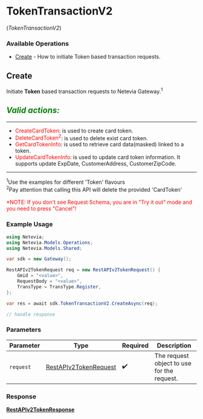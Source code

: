 # TokenTransactionV2
(*TokenTransactionV2*)

### Available Operations

* [Create](#create) - How to initiate Token based transaction requests.

## Create

Initiate <b>Token</b> based transaction requests to Netevia Gateway.<sup>1</sup><br>

*<span style="color:green">Valid actions:</span>*
---
___
- <span style="color:red">CreateCardToken</span>: is used to create card token.
- <span style="color:red">DeleteCardToken<sup>2</sup></span>: is used to delete exist card token.
- <span style="color:red">GetCardTokenInfo</span>: is used to retrieve card data(masked) linked to a token.
- <span style="color:red">UpdateCardTokenInfo</span>: is used to update card token information. It supports update ExpDate, CustomerAddress, CustomerZipCode.
<hr>
<sup>1</sup>Use the examples for different 'Token' flavours<br>
<sup>2</sup>Pay attention that calling this API will delete the provided 'CardToken'
<br><br><span style="color:red">*NOTE: If you don't see Request Schema, you are in "Try it out" mode and you need to press "Cancel"!</span>


### Example Usage

```csharp
using Netevia;
using Netevia.Models.Operations;
using Netevia.Models.Shared;

var sdk = new Gateway();

RestAPIv2TokenRequest req = new RestAPIv2TokenRequest() {
    Gmid = "<value>",
    RequestBody = "<value>",
    TransType = TransType.Register,
};

var res = await sdk.TokenTransactionV2.CreateAsync(req);

// handle response
```

### Parameters

| Parameter                                                                 | Type                                                                      | Required                                                                  | Description                                                               |
| ------------------------------------------------------------------------- | ------------------------------------------------------------------------- | ------------------------------------------------------------------------- | ------------------------------------------------------------------------- |
| `request`                                                                 | [RestAPIv2TokenRequest](../../Models/Operations/RestAPIv2TokenRequest.md) | :heavy_check_mark:                                                        | The request object to use for the request.                                |


### Response

**[RestAPIv2TokenResponse](../../Models/Operations/RestAPIv2TokenResponse.md)**

